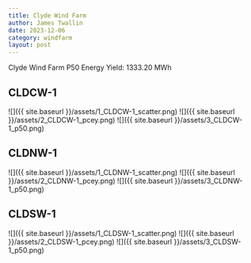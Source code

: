```yaml
---
title: Clyde Wind Farm
author: James Twallin
date: 2023-12-06
category: windfarm
layout: post
---
```

Clyde Wind Farm P50 Energy Yield: 1333.20 MWh

CLDCW-1
-------------
![]({{ site.baseurl }}/assets/1_CLDCW-1_scatter.png)
![]({{ site.baseurl }}/assets/2_CLDCW-1_pcey.png)
![]({{ site.baseurl }}/assets/3_CLDCW-1_p50.png)

CLDNW-1
-------------
![]({{ site.baseurl }}/assets/1_CLDNW-1_scatter.png)
![]({{ site.baseurl }}/assets/2_CLDNW-1_pcey.png)
![]({{ site.baseurl }}/assets/3_CLDNW-1_p50.png)

CLDSW-1
-------------
![]({{ site.baseurl }}/assets/1_CLDSW-1_scatter.png)
![]({{ site.baseurl }}/assets/2_CLDSW-1_pcey.png)
![]({{ site.baseurl }}/assets/3_CLDSW-1_p50.png)

